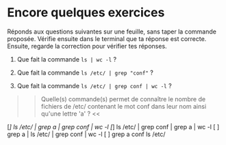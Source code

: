 # Encore quelques exercices

Réponds aux questions suivantes sur une feuille, sans taper la commande proposée.
Vérifie ensuite dans le terminal que ta réponse est correcte.
Ensuite,  regarde la correction pour vérifier tes réponses.

1. Que fait la commande `ls | wc -l` ?

2. Que fait la commande `ls /etc/ | grep "conf"` ?

3. Que fait la commande `ls /etc/ | grep conf | wc -l` ?

>> Quelle(s) commande(s) permet de connaître le nombre de fichiers de /etc/ contenant le mot conf dans leur nom ainsi qu'une lettre 'a' ? <<

[*] ls /etc/ | grep a | grep conf | wc -l
[*] ls /etc/ | grep conf | grep a | wc -l
[ ] grep a | ls /etc/ | grep conf | wc -l
[ ] grep a conf ls /etc/
